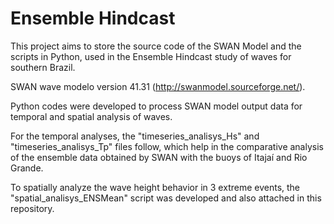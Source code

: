 # Ensemble Hindcast

This project aims to store the source code of the SWAN Model and the scripts in Python, used in the Ensemble Hindcast study of waves for southern Brazil.

SWAN wave modelo version 41.31 (http://swanmodel.sourceforge.net/).

Python codes were developed to process SWAN model output data for temporal and spatial analysis of waves.

For the temporal analyses, the "timeseries_analisys_Hs" and "timeseries_analisys_Tp" files follow, which help in the comparative analysis of the ensemble data obtained by SWAN with the buoys of Itajaí and Rio Grande.

To spatially analyze the wave height behavior in 3 extreme events, the "spatial_analisys_ENSMean" script was developed and also attached in this repository.
